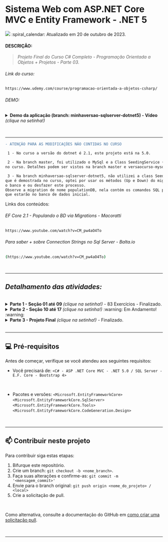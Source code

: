 # Sistema Web com ASP.NET Core MVC e Entity Framework - .NET 5
<img src="https://img.shields.io/static/v1?label=Nélio Alves&message=UDEMY&color=7159c1&style=for-the-badge"/>
:spiral_calendar: Atualizado em 20 de outubro de 2023.

#### DESCRIÇÃO:
>*Projeto Final do Curso C# Completo - Programação Orientada a Objetos + Projetos - Parte 03.*

###### Link do curso:
```bash
https://www.udemy.com/course/programacao-orientada-a-objetos-csharp/
```
###### DEMO: 
<details>
  <summary> <b> Demo da aplicação (branch: minhaversao-sqlserver-dotnet5) - Vídeo </b> <i>(clique na setinha!)</i></summary><br>

 Contribua :)
 
https://github.com/nataliasouza/mysales/assets/13735095/7470fd9f-b8ab-4845-834d-1bf995d254e3

</details>

<br><hr>

```diff
- ATENÇÃO PARA AS MODIFICAÇÕES NÃO CONTIDAS NO CURSO

 1 - No curso a versão do dotnet é 2.1, este projeto está na 5.0.

 2 - Na branch master, foi utilizado o MySql e a Class SeedingService (Conforme demostrado
no curso. Detalhes podem ser vistos na branch master e versaocurso-mysql-seedingService-dotnet5.

 3 - Na branch minhaversao-sqlserver-dotnet5, não utilizei a class Seeding Service [aula 261]
que é demostrada no curso, optei por usar os métodos (Up e Down) do migration builder para popular
o banco e ou desfazer este processo.
Observe a migration de nome populationDB, nela contém os comandos SQL para a criação dos dados
que estarão no banco de dados inicial.
```
Links dos conteúdos:

###### EF Core 2.1 - Populando o BD via Migrations - Macoratti
```bash
https://www.youtube.com/watch?v=CM_pw4aO4To
```
###### Para saber + sobre Connection Strings no Sql Server - Balta.io
```bash
(https://www.youtube.com/watch?v=CM_pw4aO4To)
```
<br> <hr>

## <i> Detalhamento das atividades: </i>
<br>
<details>
  <summary> <b> Parte 1 - Seção 01 até 09 </b> <i>(clique na setinha!)</i> - 83 Exercícios - Finalizado. </summary><br>

*Repositório Parte 1 - Branch master*

```bash
https://github.com/nataliasouza/pratica-poo-csharp
```
<br>
</details>
<details>
  <summary> <b> Parte 2 - Seção 10 até 17 </b> <i>(clique na setinha!)</i> :warning: Em Andamento! :warning:</summary><br>

*Repositório Parte 2 - Branch master*

```bash
https://github.com/nataliasouza/pratica-poo-csharp-parte02
```
<br>
</details>

<details>
  <summary> <b> Parte 3 - Projeto Final</b> <i>(clique na setinha!)</i> - Finalizado. </summary><br>

Seção 18. Projeto: Sistema Web com ASP .NET Core MVC e EF. 

*Repositório Parte 3 - Branch master* 

```bash
https://github.com/nataliasouza/mysalles
```
<br>
</details>
<br> <hr>

## 💻 Pré-requisitos

Antes de começar, verifique se você atendeu aos seguintes requisitos:

* Você precisará de:  `<C# - ASP .NET Core MVC - .NET 5.0 / SQL Server - E.F. Core - Bootstrap 4>`
<br>

* Pacotes e versões: `<Microsoft.EntityFrameworkCore>` 
                     `<Microsoft.EntityFrameworkCore.SqlServer>`
                     `<Microsoft.EntityFrameworkCore.Tools>`
                     `<Microsoft.EntityFrameworkCore.CodeGeneration.Design>`

<br> <hr>

## 📫 Contribuir neste projeto

Para contribuir siga estas etapas:

1. Bifurque este repositório.
2. Crie um branch: `git checkout -b <nome_branch>`.
3. Faça suas alterações e confirme-as: `git commit -m '<mensagem_commit>'`
4. Envie para o branch original: `git push origin <nome_do_projeto> / <local>`
5. Crie a solicitação de pull.
<br>

Como alternativa, consulte a documentação do GitHub em [como criar uma solicitação pull](https://help.github.com/en/github/collaborating-with-issues-and-pull-requests/creating-a-pull-request). 

<br> <hr>
